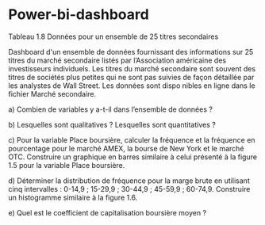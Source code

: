 # Power-bi-dashboard
Tableau 1.8 Données pour un ensemble de 25 titres secondaires

Dashboard d'un ensemble de données fournissant des informations sur 25 titres
du marché secondaire listés par l’Association américaine des investisseurs individuels.
Les titres du marché secondaire sont souvent des titres de sociétés plus petites qui ne sont 
pas suivies de façon détaillée par les analystes de Wall Street. Les données sont dispo
nibles en ligne dans le fichier Marché secondaire.

a) Combien de variables y a-t-il dans l’ensemble de données ?

b) Lesquelles sont qualitatives ? Lesquelles sont quantitatives ?

c) Pour la variable Place boursière, calculer la fréquence et la fréquence en pourcentage
pour le marché AMEX, la bourse de New York et le marché OTC. Construire un
graphique en barres similaire à celui présenté à la figure 1.5 pour la variable Place
boursière.

d) Déterminer la distribution de fréquence pour la marge brute en utilisant cinq intervalles
: 0-14,9 ; 15-29,9 ; 30-44,9 ; 45-59,9 ; 60-74,9. Construire un histogramme
similaire à la figure 1.6.

e) Quel est le coefficient de capitalisation boursière moyen ?



